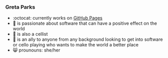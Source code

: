 ### Greta Parks
- :octocat: currently works on [GitHub Pages](https://pages.github.com/)
- :revolving_hearts: is passionate about software that can have a positive effect on the world
- :musical_note: is also a cellist
- :open_hands: is an ally to anyone from any background looking to get into software or cello playing who wants to make the world a better place
- :smile_cat: prounouns: she/her
